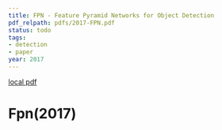 ```yaml
---
title: FPN - Feature Pyramid Networks for Object Detection
pdf_relpath: pdfs/2017-FPN.pdf
status: todo
tags:
- detection
- paper
year: 2017
---
```


[local pdf](../../../pdfs/2017-FPN.pdf)

# Fpn(2017)
